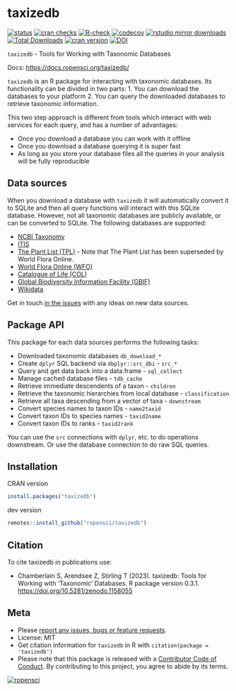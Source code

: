 
<!-- README.md is generated from README.Rmd. Please edit that file -->

# taxizedb

[![status](https://www.repostatus.org/badges/latest/active.svg)](https://www.repostatus.org/#active)
[![cran
checks](https://badges.cranchecks.info/worst/taxizedb.svg)](https://badges.cranchecks.info/worst/taxizedb.svg)
[![R-check](https://github.com/ropensci/taxizedb/workflows/R-check/badge.svg)](https://github.com/ropensci/taxizedb/actions)
[![codecov](https://codecov.io/gh/ropensci/taxizedb/branch/master/graph/badge.svg)](https://app.codecov.io/gh/ropensci/taxizedb)
[![rstudio mirror
downloads](https://cranlogs.r-pkg.org/badges/taxizedb)](https://github.com/r-hub/cranlogs.app)
[![Total
Downloads](https://cranlogs.r-pkg.org/badges/grand-total/taxizedb?color=blue)](https://cran.r-project.org/package=taxizedb)
[![cran
version](https://www.r-pkg.org/badges/version/taxizedb)](https://cran.r-project.org/package=taxizedb)
[![DOI](https://zenodo.org/badge/53961466.svg)](https://zenodo.org/badge/latestdoi/53961466)

`taxizedb` - Tools for Working with Taxonomic Databases

Docs: <https://docs.ropensci.org/taxizedb/>

`taxizedb` is an R package for interacting with taxonomic databases. Its
functionality can be divided in two parts: 1. You can download the
databases to your platform 2. You can query the downloaded databases to
retrieve taxonomic information.

This two step approach is different from tools which interact with web
services for each query, and has a number of advantages:

- Once you download a database you can work with it offline
- Once you download a database querying it is super fast
- As long as you store your database files all the queries in your
  analysis will be fully reproducible

## Data sources

When you download a database with `taxizedb` it will automatically
convert it to SQLite and then all query functions will interact with
this SQLite database. However, not all taxonomic databases are publicly
available, or can be converted to SQLite. The following databases are
supported:

- [NCBI Taxonomy](https://www.ncbi.nlm.nih.gov/taxonomy)
- [ITIS](https://itis.gov/)
- [The Plant List (TPL)](http://www.theplantlist.org/) - Note that The
  Plant List has been superseded by World Flora Online.
- [World Flora Online (WFO)](http://www.worldfloraonline.org/)
- [Catalogue of Life (COL)](https://www.catalogueoflife.org/)
- [Global Biodiversity Information Facility
  (GBIF)](https://www.gbif.org/)
- [Wikidata](https://zenodo.org/records/1213477)

Get in touch [in the
issues](https://github.com/ropensci/taxizedb/issues) with any ideas on
new data sources.

## Package API

This package for each data sources performs the following tasks:

- Downloaded taxonomic databases `db_download_*`
- Create `dplyr` SQL backend via `dbplyr::src_dbi` - `src_*`
- Query and get data back into a data.frame - `sql_collect`
- Manage cached database files - `tdb_cache`
- Retrieve immediate descendents of a taxon - `children`
- Retrieve the taxonomic hierarchies from local database -
  `classification`
- Retrieve all taxa descending from a vector of taxa - `downstream`
- Convert species names to taxon IDs - `name2taxid`
- Convert taxon IDs to species names - `taxid2name`
- Convert taxon IDs to ranks - `taxid2rank`

You can use the `src` connections with `dplyr`, etc. to do operations
downstream. Or use the database connection to do raw SQL queries.

## Installation

CRAN version

``` r
install.packages("taxizedb")
```

dev version

``` r
remotes::install_github("ropensci/taxizedb")
```

## Citation

To cite taxizedb in publications use:

- Chamberlain S, Arendsee Z, Stirling T (2023). taxizedb: Tools for
  Working with ‘Taxonomic’ Databases. R package version 0.3.1.
  <https://doi.org/10.5281/zenodo.1158055>

## Meta

- Please [report any issues, bugs or feature
  requests](https://github.com/ropensci/taxizedb/issues).
- License: MIT
- Get citation information for `taxizedb` in R with
  `citation(package = 'taxizedb')`
- Please note that this package is released with a [Contributor Code of
  Conduct](https://ropensci.org/code-of-conduct). By contributing to
  this project, you agree to abide by its terms.

[![ropensci](https://ropensci.org/public_images/github_footer.png)](https://ropensci.org)
